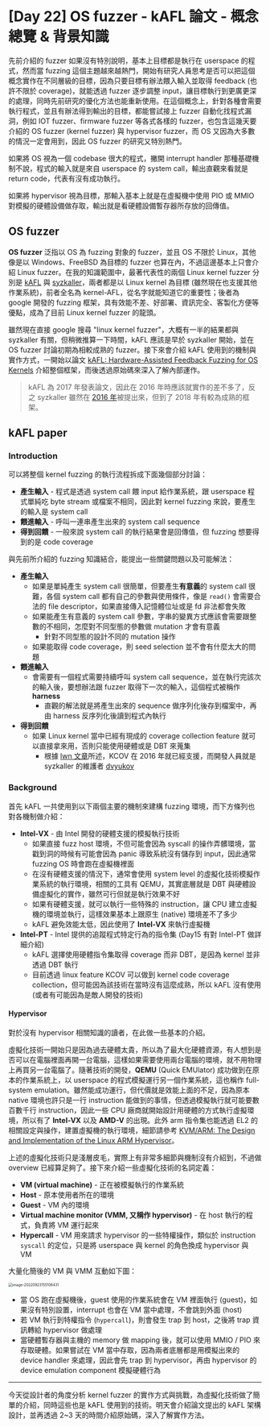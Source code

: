 # [Day 22] OS fuzzer - kAFL 論文 - 概念總覽 & 背景知識



先前介紹的 fuzzer 如果沒有特別說明，基本上目標都是執行在 userspace 的程式，然而當 fuzzing 這個主題越來越熱門，開始有研究人員思考是否可以把這個概念實作在不同層級的目標，因為只要目標有辦法餵入輸入並取得 feedback (也許不限於 coverage)，就能透過 fuzzer 逐步調整 input，讓目標執行到更廣更深的處理，同時先前研究的優化方法也能重新使用。在這個概念上，針對各種會需要執行程式，並且有辦法得到輸出的目標，都能嘗試接上 fuzzer 自動化找程式漏洞，例如 IOT fuzzer、firmware fuzzer 等各式各樣的 fuzzer，也包含這幾天要介紹的 OS fuzzer (kernel fuzzer) 與 hypervisor fuzzer，而 OS 又因為大多數的情況一定會用到，因此 OS fuzzer 的研究又特別熱門。

如果將 OS 視為一個 codebase 很大的程式，撇開 interrupt handler 那種基礎機制不說，程式的輸入就是來自 userspace 的 system call，輸出直觀來看就是 return code，代表有沒有成功執行。

如果將 hypervisor 視為目標，那輸入基本上就是在虛擬機中使用 PIO 或 MMIO 對模擬的硬體設備做存取，輸出就是看硬體設備暫存器所存放的回傳值。



## OS fuzzer

**OS fuzzer** 泛指以 OS 為 fuzzing 對象的 fuzzer，並且 OS 不限於 Linux，其他像是以 Windows、FreeBSD 為目標的 fuzzer 也算在內，不過這邊基本上只會介紹 Linux fuzzer。在我的知識範圍中，最著代表性的兩個 Linux kernel fuzzer 分別是 [kAFL](https://github.com/RUB-SysSec/kAFL) 與 [syzkaller](https://github.com/google/syzkaller)，兩者都是以 Linux kernel 為目標 (雖然現在也支援其他作業系統)，前者全名為 kernel-AFL，從名字就能知道它的重要性；後者為 google 開發的 fuzzing 框架，具有效能不差、好部署、資訊完全、客製化方便等優點，成為了目前 Linux kernel fuzzer 的龍頭。

雖然現在直接 google 搜尋 "linux kernel fuzzer"，大概有一半的結果都與 syzkaller 有關，但稍微推算一下時間，kAFL 應該是早於 syzkaller 開始，並在 OS fuzzer 討論初期為相較成熟的 fuzzer。接下來會介紹 kAFL 使用到的機制與實作方式，一開始以論文 [kAFL: Hardware-Assisted Feedback Fuzzing for OS Kernels](https://www.usenix.org/system/files/conference/usenixsecurity17/sec17-schumilo.pdf) 介紹整個框架，而後透過原始碼來深入了解內部運作。



>kAFL 為 2017 年發表論文，因此在 2016 年時應該就實作的差不多了，反之 syzkaller 雖然在 [2016 年](https://blog.linuxplumbersconf.org/2016/ocw/system/presentations/3561/original/Syzkaller.pdf)被提出來，但到了 2018 年有較為成熟的框架。



## kAFL paper

### Introduction

可以將整個 kernel fuzzing 的執行流程拆成下面幾個部分討論：

- **產生輸入** - 程式是透過 system call 餵 input 給作業系統，跟 userspace 程式單純吃 byte stream 或檔案不相同，因此對 kernel fuzzing 來說，要產生的輸入是 system call
- **餵進輸入** - 呼叫一連串產生出來的 system call sequence
- **得到回饋** - 一般來說 system call 的執行結果會是回傳值，但 fuzzing 想要得到的是 code coverage

與先前所介紹的 fuzzing 知識結合，能提出一些關鍵問題以及可能解法：

- **產生輸入**
  - 如果是單純產生 system call 很簡單，但要產生**有意義**的 system call 很難，各個 system call 都有自己的參數與使用條件，像是 `read()` 會需要合法的 file descriptor，如果直接傳入記憶體位址或是 fd 非法都會失敗
  - 如果能產生有意義的 system call 參數，字串的變異方式應該會需要跟整數的不相同，怎麼對不同型態的參數做 mutation 才會有意義
    - 針對不同型態的設計不同的 mutation 操作
  - 如果能取得 code coverage，則 seed selection 並不會有什麼太大的問題
- **餵進輸入**
  - 會需要有一個程式需要持續呼叫 system call sequence，並在執行完該次的輸入後，要想辦法跟 fuzzer 取得下一次的輸入，這個程式被稱作 **harness**
    - 直觀的解法就是將產生出來的 sequence 做序列化後存到檔案中，再由 harness 反序列化後讀到程式內執行
- **得到回饋**
  - 如果 Linux kernel 當中已經有現成的 coverage collection feature 就可以直接拿來用，否則只能使用硬體或是 DBT 來蒐集
    - 根據 [lwn 文章](https://lwn.net/Articles/671640/)所述，KCOV 在 2016 年就已經支援，而開發人員就是 syzkaller 的維護者 [dvyukov](https://github.com/dvyukov)



### Background

首先 kAFL 一共使用到以下兩個主要的機制來建構 fuzzing 環境，而下方條列也對各機制做介紹：

- **Intel-VX** - 由 Intel 開發的硬體支援的模擬執行技術
  - 如果直接 fuzz host 環境，不但可能會因為 syscall 的操作弄髒環境，當戳到洞的時候有可能會因為 panic 導致系統沒有儲存到 input，因此通常 fuzzing OS 時會跑在虛擬機裡面
  - 在沒有硬體支援的情況下，通常會使用 system level 的虛擬化技術模擬作業系統的執行環境，相關的工具有 QEMU，其實底層就是 DBT 與硬體設備虛擬化的實作，雖然可行但就是執行效果不好
  - 如果有硬體支援，就可以執行一些特殊的 instruction，讓 CPU 建立虛擬機的環境並執行，這樣效果基本上跟原生 (native) 環境差不了多少
  - kAFL 避免效能太低，因此使用了 **Intel-VX** 來執行虛擬機
- **Intel-PT** - Intel 提供的追蹤程式特定行為的指令集 (Day15 有對 Intel-PT 做詳細介紹)
  - kAFL 選擇使用硬體指令集取得 coverage 而非 DBT，是因為 kernel 並非透過 DBT 執行
  - 目前透過 linux feature KCOV 可以做到 kernel code coverage collection，但可能因為該技術在當時沒有這麼成熟，所以 kAFL 沒有使用 (或者有可能因為是敵人開發的技術)



#### Hypervisor

對於沒有 hypervisor 相關知識的讀者，在此做一些基本的介紹。

虛擬化技術一開始只是因為過去硬體太貴，所以為了最大化硬體資源，有人想到是否可以在電腦裡面再開一台電腦，這樣如果需要使用兩台電腦的環境，就不用物理上再買另一台電腦了。隨著技術的開發，**QEMU** (Quick EMUlator) 成功做到在原本的作業系統上，以 userspace 的程式模擬運行另一個作業系統，這也稱作 full-system emulation。雖然能成功運行，但代價就是效能上面的不足，因為原本 native 環境也許只是一行 instruction 能做到的事情，但透過模擬執行就可能要數百數千行 instruction，因此一些 CPU 廠商就開始設計用硬體的方式執行虛擬環境，所以有了 **Intel-VX** 以及 **AMD-V** 的出現。此外 arm 指令集也能透過 EL2 的相關設定與操作，建置虛擬機的執行環境，細節請參考 [KVM/ARM: The Design and Implementation of the Linux ARM Hypervisor](http://www.cs.columbia.edu/~cdall/pubs/KVMARM_talk.pdf)。

上述的虛擬化技術只是淺層皮毛，實際上有非常多細節與機制沒有介紹到，不過做 overview 已經算足夠了。接下來介紹一些虛擬化技術的名詞定義：

- **VM (virtual machine)** - 正在被模擬執行的作業系統
- **Host** - 原本使用者所在的環境
- **Guest** - VM 內的環境
- **Virtual machine monitor (VMM, 又稱作 hypervisor)** - 在 host 執行的程式，負責將 VM 運行起來
- **Hypercall** - VM 用來請求 hypervisor 的一些特權操作，類似於 instruction `syscall` 的定位，只是將 userspace 與 kernel 的角色換成 hypervisor 與 VM



大量化簡後的 VM 與 VMM 互動如下圖：

<img src="/Users/u1f383/Library/Application Support/typora-user-images/image-20220923155106431.png" alt="image-20220923155106431" style="zoom:50%;" />

- 當 OS 跑在虛擬機後，guest 使用的作業系統會在 VM 裡面執行 (guest)，如果沒有特別設置，interrupt 也會在 VM 當中處理，不會跳到外面 (host)
- 若 VM 執行到特權指令 (`hypercall`)，則會發生 trap 到 host，之後將 trap 資訊轉給 hypervisor 做處理
- 當硬體暫存器與主機的 memory 做 mapping 後，就可以使用 MMIO / PIO 來存取硬體。如果嘗試在 VM 當中存取，因為兩者底層都是用模擬出來的 device handler 來處理，因此會先 trap 到 hypervisor，再由 hypervisor 的 device emulation component 模擬硬體行為



---

今天從設計者的角度分析 kernel fuzzer 的實作方式與挑戰，為虛擬化技術做了簡單的介紹，同時這些也是 kAFL 使用到的技術。明天會介紹論文提出的 kAFL 架構設計，並再透過 2~3 天的時間介紹原始碼，深入了解實作方法。

